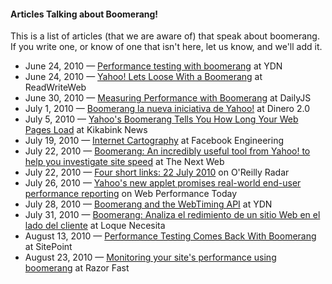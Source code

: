 #### Articles Talking about Boomerang!

This is a list of articles (that we are aware of) that speak about boomerang.  If you write one,
or know of one that isn't here, let us know, and we'll add it.

* June 24, 2010 &mdash; <a href="http://developer.yahoo.net/blog/archives/2010/06/performance_testing_with_boomerang.html">Performance testing with boomerang</a> at YDN
* June 24, 2010 &mdash; <a href="http://www.readwriteweb.com/archives/yahoo_lets_loose_with_a_boomerang_-_automatic_webs.php">Yahoo! Lets Loose With a Boomerang</a> at ReadWriteWeb
* June 30, 2010 &mdash; <a href="http://dailyjs.com/2010/06/30/site-performance-with-boomerang/">Measuring Performance with Boomerang</a> at DailyJS
* July 1, 2010 &mdash; <a href="http://www.dinero20.com/2010/07/01/boomerang-la-nueva-iniciativa-de-yahoo/">Boomerang la nueva iniciativa de Yahoo!</a> at Dinero 2.0
* July 5, 2010 &mdash; <a href="http://www.kikabink.com/news/yahoos-boomerang-tells-you-how-long-your-web-pages-load/">Yahoo's Boomerang Tells You How Long Your Web Pages Load</a> at Kikabink News
* July 19, 2010 &mdash; <a href="http://www.facebook.com/note.php?note_id=408327833919">Internet Cartography</a> at Facebook Engineering
* July 22, 2010 &mdash; <a href="http://thenextweb.com/apps/2010/07/22/boomerang-an-incredibly-useful-tool-to-help-you-investigate-site-speed/">Boomerang: An incredibly useful tool from Yahoo! to help you investigate site speed</a> at The Next Web
* July 22, 2010 &mdash; <a href="http://radar.oreilly.com/2010/07/four-short-links-22-july-2010.html">Four short links: 22 July 2010</a> on O'Reilly Radar
* July 26, 2010 &mdash; <a href="http://www.webperformancetoday.com/2010/07/26/yahoos-new-applet-promises-real-world-end-user-performance-reporting/">Yahoo's new applet promises real-world end-user performance reporting</a> on Web Performance Today
* July 28, 2010 &mdash; <a href="http://developer.yahoo.net/blog/archives/2010/07/boomerang_webtiming_api.html">Boomerang and the WebTiming API</a> at YDN
* July 31, 2010 &mdash; <a href="http://loquenecesita.com/2010/07/boomerang-analiza-el-redimiento-de-un-sitio-web-en-el-lado-del-cliente/">Boomerang: Analiza el redimiento de un sitio Web en el lado del cliente</a> at Loque Necesita
* August 13, 2010 &mdash; <a href="http://www.sitepoint.com/blogs/2010/08/13/boomerang-user-web-performance-testing/">Performance Testing Comes Back With Boomerang</a> at SitePoint
* August 23, 2010 &mdash; <a href="http://razorfast.com/2010/08/23/monitoring-your-sites-performance-using-boomerang/">Monitoring your site's performance using boomerang</a> at Razor Fast
